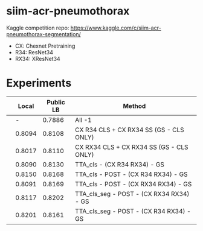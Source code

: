 # siim-acr-pneumothorax
Kaggle competition repo: https://www.kaggle.com/c/siim-acr-pneumothorax-segmentation/

- CX: Chexnet Pretraining
- R34: ResNet34
- RX34: XResNet34


# Experiments

|   | Local       | Public LB | Method   | 
|---|-------------|------------|-----------|
|   | - |   0.7886    | All -1 |
|   |   0.8094          |    0.8108        |  CX R34 CLS + CX RX34 SS (GS - CLS ONLY)      |
|   |    0.8017         |   0.8110         | CX RX34 CLS + CX RX34 SS (GS - CLS ONLY)         |
|   |    0.8090         |   0.8130         | TTA_cls - (CX R34 RX34) - GS |
|   |    0.8150         |   0.8168         | TTA_cls - POST - (CX R34 RX34) - GS |
|   |    0.8091         |   0.8169         | TTA_cls - POST - (CX RX34 RX34) - GS |
|   |    0.8117         |   0.8202         | TTA_cls_seg - POST - (CX RX34 RX34) - GS |
|   |    0.8201         |   0.8161         | TTA_cls_seg - POST - (CX R34 RX34) - GS |

